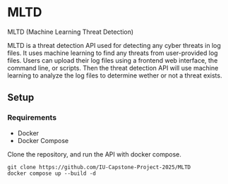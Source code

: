 # MLTD
MLTD (Machine Learning Threat Detection)

MLTD is a threat detection API used for detecting any cyber threats in log files. It uses machine learning to find any threats from user-provided log files. Users can upload their log files using a frontend web interface, the command line, or scripts. Then the threat detection API will use machine learning to analyze the log files to determine wether or not a threat exists.


## Setup

### Requirements
- Docker
- Docker Compose

Clone the repository, and run the API with docker compose.
```
git clone https://github.com/IU-Capstone-Project-2025/MLTD
docker compose up --build -d
```

